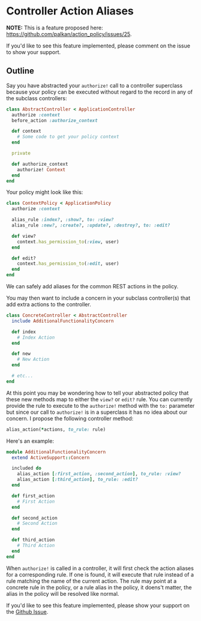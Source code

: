 # Controller Action Aliases

**NOTE:** This is a feature proposed here: https://github.com/palkan/action_policy/issues/25.

If you'd like to see this feature implemented, please comment on the issue to show your support.

## Outline

Say you have abstracted your `authorize!` call to a controller superclass because your policy can
be executed without regard to the record in any of the subclass controllers:

```ruby
class AbstractController < ApplicationController
  authorize :context
  before_action :authorize_context

  def context
    # Some code to get your policy context
  end

  private

  def authorize_context
    authorize! Context
  end
end
```

Your policy might look like this:

```ruby
class ContextPolicy < ApplicationPolicy
  authorize :context

  alias_rule :index?, :show?, to: :view?
  alias_rule :new?, :create?, :update?, :destroy?, to: :edit?

  def view?
    context.has_permission_to(:view, user)
  end

  def edit?
    context.has_permission_to(:edit, user)
  end
end
```

We can safely add aliases for the common REST actions in the policy.

You may then want to include a concern in your subclass controller(s) that add extra actions to the controller.

```ruby
class ConcreteController < AbstractController
  include AdditionalFunctionalityConcern

  def index
    # Index Action
  end

  def new
    # New Action
  end

  # etc...
end
```

At this point you may be wondering how to tell your abstracted policy that these new methods map to either
the `view?` or `edit?` rule. You can currently provide the rule to execute to the `authorize!` method with
the `to:` parameter but since our call to `authorize!` is in a superclass it has no idea about our concern.
I propose the following controller method:

```ruby
alias_action(*actions, to_rule: rule)
```

Here's an example:

```ruby
module AdditionalFunctionalityConcern
  extend ActiveSupport::Concern

  included do
    alias_action [:first_action, :second_action], to_rule: :view?
    alias_action [:third_action], to_rule: :edit?
  end

  def first_action
    # First Action
  end

  def second_action
    # Second Action
  end

  def third_action
    # Third Action
  end
end
```

When `authorize!` is called in a controller, it will first check the action aliases for a corresponding
rule. If one is found, it will execute that rule instead of a rule matching the name of the current action.
The rule may point at a concrete rule in the policy, or a rule alias in the policy, it doens't matter, the
alias in the policy will be resolved like normal.

If you'd like to see this feature implemented, please show your support on the
[Github Issue](https://github.com/palkan/action_policy/issues/25).
